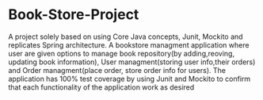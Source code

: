 # Book-Store-Project
A project solely based on using Core Java concepts, Junit, Mockito and replicates Spring architecture.
A bookstore managment application where user are given options to manage book repository(by adding,reoving, updating book information), User managment(storing user info,their orders) and Order managment(place order, store order info for users).
The application has 100% test coverage by using Junit and Mockito to confirm that each functionality of the application work as desired
